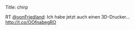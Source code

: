 Title: chirp

RT <a href="http://twitter.com/vonFriedland">@vonFriedland</a>: Ich habe jetzt auch einen 3D-Drucker… <a href="http://t.co/OOfnabegRO">http://t.co/OOfnabegRO</a>
